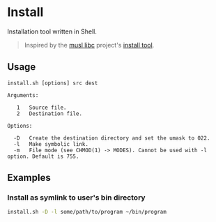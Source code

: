 # Install

Installation tool written in Shell.

> Inspired by the [musl libc](https://musl.libc.org) project's [install tool](https://git.musl-libc.org/cgit/musl/tree/tools/install.sh).

## Usage

```
install.sh [options] src dest

Arguments:

   1   Source file.
   2   Destination file.

Options:

  -D   Create the destination directory and set the umask to 022.
  -l   Make symbolic link.
  -m   File mode (see CHMOD(1) -> MODES). Cannot be used with -l option. Default is 755.
```

## Examples

### Install as symlink to user's bin directory

```bash
install.sh -D -l some/path/to/program ~/bin/program
```
